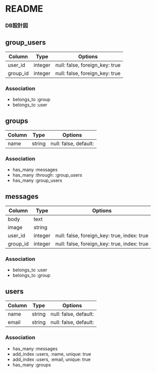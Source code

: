 # README

### DB設計図

## group_users

|Column|Type|Options|
|------|----|-------|
|user_id|integer|null: false, foreign_key: true|
|group_id|integer|null: false, foreign_key: true|
### Association
- belongs_to :group
- belongs_to :user

## groups
|Column|Type|Options|
|------|----|-------|
|name|string|null: false, default:|
### Association
- has_many :messages
- has_many :through: :group_users
- has_many :group_users

## messages
|Column|Type|Options|
|------|----|-------|
|body|text|
|image|string||
|user_id|integer|null: false, foreign_key: true, index: true|
|group_id|integer|null: false, foreign_key: true, index: true|
### Association
- belongs_to :user
- belongs_to :group


## users
|Column|Type|Options|
|------|----|-------|
|name|string|null: false, default: |
|email|string|null: false, default: |


### Association
 - has_many  :messages
 - add_index :users, :name,     unique: true
 - add_index :users, :email,    unique: true
 - has_many  :groups
